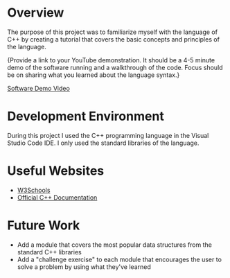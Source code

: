 # Overview
The purpose of this project was to familiarize myself with the language of C++ by creating a tutorial that covers the basic concepts and principles of the language.

{Provide a link to your YouTube demonstration. It should be a 4-5 minute demo of the software running and a walkthrough of the code. Focus should be on sharing what you learned about the language syntax.}

[Software Demo Video](http://youtube.link.goes.here)

# Development Environment
During this project I used the C++ programming language in the Visual Studio Code IDE. I only used the standard libraries of the language.

# Useful Websites

- [W3Schools](https://www.w3schools.com/cpp/)
- [Official C++ Documentation](https://learn.microsoft.com/en-us/cpp/?view=msvc-170)

# Future Work

- Add a module that covers the most popular data structures from the standard C++ libraries
- Add a "challenge exercise" to each module that encourages the user to solve a problem by using what they've learned

